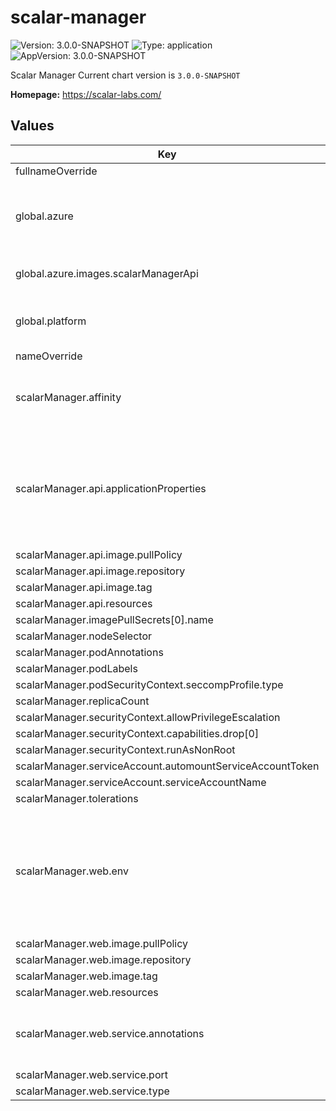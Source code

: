 # scalar-manager

![Version: 3.0.0-SNAPSHOT](https://img.shields.io/badge/Version-3.0.0--SNAPSHOT-informational?style=flat-square)  ![Type: application](https://img.shields.io/badge/Type-application-informational?style=flat-square)  ![AppVersion: 3.0.0-SNAPSHOT](https://img.shields.io/badge/AppVersion-3.0.0--SNAPSHOT-informational?style=flat-square)

Scalar Manager
Current chart version is `3.0.0-SNAPSHOT`

**Homepage:** <https://scalar-labs.com/>

## Values

| Key | Type | Default | Description |
|-----|------|---------|-------------|
| fullnameOverride | string | `""` |  |
| global.azure | object | `{"extension":{"resourceId":"DONOTMODIFY"},"identity":{"clientId":"DONOTMODIFY"},"images":{"scalarManagerApi":{"image":"scalar-manager-api-azure-payg","registry":"scalar.azurecr.io","tag":""},"scalarManagerWeb":{"image":"scalar-manager-web-azure-payg","registry":"scalar.azurecr.io","tag":""}},"marketplace":{"planId":"DONOTMODIFY"}}` | Azure Marketplace specific configurations. |
| global.azure.images.scalarManagerApi | object | `{"image":"scalar-manager-api-azure-payg","registry":"scalar.azurecr.io","tag":""}` | Container image of Scalar Manager for Azure Marketplace. |
| global.platform | string | `""` | Specify the platform that you use. This configuration is for internal use. |
| nameOverride | string | `""` |  |
| scalarManager.affinity | object | `{}` | The affinity/anti-affinity feature, greatly expands the types of constraints you can express. |
| scalarManager.api.applicationProperties | string | The minimum template of application.properties is set by default. | The application.properties for Scalar Manager. If you want to customize application.properties, you can override this value with your application.properties. |
| scalarManager.api.image.pullPolicy | string | `"IfNotPresent"` |  |
| scalarManager.api.image.repository | string | `"ghcr.io/scalar-labs/scalar-manager-api"` |  |
| scalarManager.api.image.tag | string | `""` |  |
| scalarManager.api.resources | object | `{}` |  |
| scalarManager.imagePullSecrets[0].name | string | `"reg-docker-secrets"` |  |
| scalarManager.nodeSelector | object | `{}` |  |
| scalarManager.podAnnotations | object | `{}` |  |
| scalarManager.podLabels | object | `{}` |  |
| scalarManager.podSecurityContext.seccompProfile.type | string | `"RuntimeDefault"` |  |
| scalarManager.replicaCount | int | `1` |  |
| scalarManager.securityContext.allowPrivilegeEscalation | bool | `false` |  |
| scalarManager.securityContext.capabilities.drop[0] | string | `"ALL"` |  |
| scalarManager.securityContext.runAsNonRoot | bool | `true` |  |
| scalarManager.serviceAccount.automountServiceAccountToken | bool | `true` |  |
| scalarManager.serviceAccount.serviceAccountName | string | `""` |  |
| scalarManager.tolerations | list | `[]` |  |
| scalarManager.web.env | list | `[{"name":"GRAFANA_SERVER_URL","value":"http://scalardb-cluster-monitoring-grafana:3000"}]` | The environment variables for Scalar Manager web container. If you want to customize environment variables, you can override this value with your environment variables. |
| scalarManager.web.image.pullPolicy | string | `"IfNotPresent"` |  |
| scalarManager.web.image.repository | string | `"ghcr.io/scalar-labs/scalar-manager-web"` |  |
| scalarManager.web.image.tag | string | `""` |  |
| scalarManager.web.resources | object | `{}` |  |
| scalarManager.web.service.annotations | object | `{}` | Service annotations. For example, you can configure the Load Balancer provided by Cloud Service. |
| scalarManager.web.service.port | int | `80` |  |
| scalarManager.web.service.type | string | `"ClusterIP"` |  |
